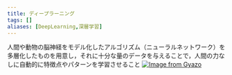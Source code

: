 ```yaml
---
title: ディープラーニング
tags: []
aliases: [DeepLearning,深層学習]
---
```

人間や動物の脳神経をモデル化したアルゴリズム（ニューラルネットワーク）を多層化したものを用意し，それに十分な量のデータを与えることで，人間の力なしに自動的に特徴点やパターンを学習させること
[![Image from Gyazo](https://i.gyazo.com/a5f115f19f51c1f7a5166b06e70db9ac.png)](https://gyazo.com/a5f115f19f51c1f7a5166b06e70db9ac)